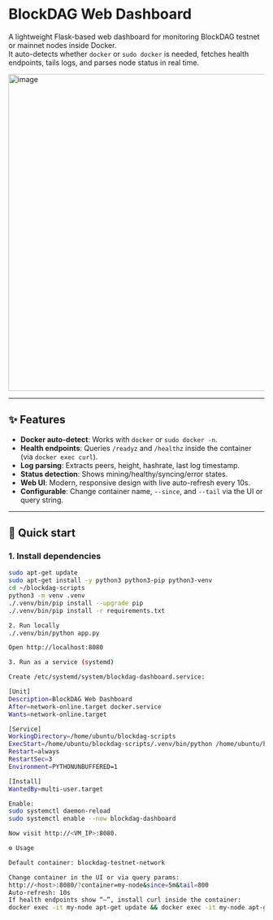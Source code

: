 # BlockDAG Web Dashboard

A lightweight Flask-based web dashboard for monitoring BlockDAG testnet or mainnet nodes inside Docker.  
It auto-detects whether `docker` or `sudo docker` is needed, fetches health endpoints, tails logs, and parses node status in real time.



<img width="996" height="624" alt="image" src="https://github.com/user-attachments/assets/db5c5324-a0a3-4062-8506-305919dbefc7" />

---

## ✨ Features
- **Docker auto-detect**: Works with `docker` or `sudo docker -n`.
- **Health endpoints**: Queries `/readyz` and `/healthz` inside the container (via `docker exec curl`).
- **Log parsing**: Extracts peers, height, hashrate, last log timestamp.
- **Status detection**: Shows mining/healthy/syncing/error states.
- **Web UI**: Modern, responsive design with live auto-refresh every 10s.
- **Configurable**: Change container name, `--since`, and `--tail` via the UI or query string.

---

## 🚀 Quick start

### 1. Install dependencies
```bash
sudo apt-get update
sudo apt-get install -y python3 python3-pip python3-venv
cd ~/blockdag-scripts
python3 -m venv .venv
./.venv/bin/pip install --upgrade pip
./.venv/bin/pip install -r requirements.txt

2. Run locally
./.venv/bin/python app.py

Open http://localhost:8080

3. Run as a service (systemd)

Create /etc/systemd/system/blockdag-dashboard.service:

[Unit]
Description=BlockDAG Web Dashboard
After=network-online.target docker.service
Wants=network-online.target

[Service]
WorkingDirectory=/home/ubuntu/blockdag-scripts
ExecStart=/home/ubuntu/blockdag-scripts/.venv/bin/python /home/ubuntu/blockdag-scripts/app.py
Restart=always
RestartSec=3
Environment=PYTHONUNBUFFERED=1

[Install]
WantedBy=multi-user.target

Enable:
sudo systemctl daemon-reload
sudo systemctl enable --now blockdag-dashboard

Now visit http://<VM_IP>:8080.

⚙️ Usage

Default container: blockdag-testnet-network

Change container in the UI or via query params:
http://<host>:8080/?container=my-node&since=5m&tail=800
Auto-refresh: 10s
If health endpoints show “—”, install curl inside the container:
docker exec -it my-node apt-get update && docker exec -it my-node apt-get install -y curl
